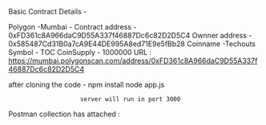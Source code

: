  Basic Contract Details -
 
 Polygon -Mumbai - Contract address - 0xFD361c8A966daC9D55A337f46887Dc6c82D2D5C4
                    Ownner address - 0x585487Cd31B0a7cA9E44DE995A8ed71E9e5fBb28
                    Coinname -Techouts 
                    Symbol - TOC
                    CoinSupply - 1000000
URL : https://mumbai.polygonscan.com/address/0xFD361c8A966daC9D55A337f46887Dc6c82D2D5C4


after cloning the code - npm install
                        node app.js

                        server will run in port 3000

Postman collection  has attached :
